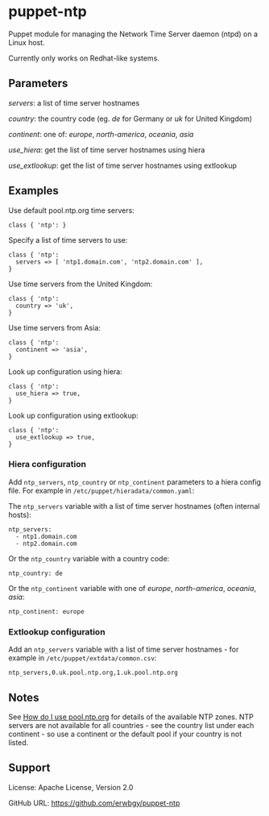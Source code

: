 # puppet-ntp

Puppet module for managing the Network Time Server daemon (ntpd) on a Linux host.

Currently only works on Redhat-like systems.

## Parameters

*servers*: a list of time server hostnames

*country*: the country code (eg. _de_ for Germany or _uk_ for United Kingdom)

*continent*: one of: _europe_, _north-america_, _oceania_, _asia_

*use_hiera*: get the list of time server hostnames using hiera

*use_extlookup*: get the list of time server hostnames using extlookup

## Examples

Use default pool.ntp.org time servers:

    class { 'ntp': }

Specify a list of time servers to use:

    class { 'ntp':
      servers => [ 'ntp1.domain.com', 'ntp2.domain.com' ],
    }

Use time servers from the United Kingdom:

    class { 'ntp':
      country => 'uk',
    }

Use time servers from Asia:

    class { 'ntp':
      continent => 'asia',
    }

Look up configuration using hiera:

    class { 'ntp':
      use_hiera => true,
    }

Look up configuration using extlookup:

    class { 'ntp':
      use_extlookup => true,
    }

### Hiera configuration

Add `ntp_servers`, `ntp_country` or `ntp_continent` parameters to a hiera
config file.  For example in `/etc/puppet/hieradata/common.yaml`:

The `ntp_servers` variable with a list of time server hostnames (often internal hosts):

    ntp_servers:
      - ntp1.domain.com
      - ntp2.domain.com

Or the `ntp_country` variable with a country code:

    ntp_country: de

Or the `ntp_continent` variable with one of _europe_, _north-america_, _oceania_, _asia_:

    ntp_continent: europe

### Extlookup configuration

Add an `ntp_servers` variable with a list of time server hostnames - for
example in `/etc/puppet/extdata/common.csv`:

    ntp_servers,0.uk.pool.ntp.org,1.uk.pool.ntp.org

## Notes

See [How do I use pool.ntp.org](http://www.pool.ntp.org/en/use.html) for
details of the available NTP zones.  NTP servers are not available for all
countries - see the country list under each continent - so use a continent or
the default pool if your country is not listed.

## Support

License: Apache License, Version 2.0

GitHub URL: https://github.com/erwbgy/puppet-ntp

